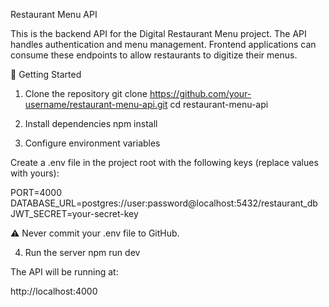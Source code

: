 Restaurant Menu API

This is the backend API for the Digital Restaurant Menu project.
The API handles authentication and menu management. Frontend applications can consume these endpoints to allow restaurants to digitize their menus.

🚀 Getting Started
1. Clone the repository
git clone https://github.com/your-username/restaurant-menu-api.git
cd restaurant-menu-api

2. Install dependencies
npm install

3. Configure environment variables

Create a .env file in the project root with the following keys (replace values with yours):

PORT=4000
DATABASE_URL=postgres://user:password@localhost:5432/restaurant_db
JWT_SECRET=your-secret-key


⚠️ Never commit your .env file to GitHub.

4. Run the server
npm run dev


The API will be running at:

http://localhost:4000
